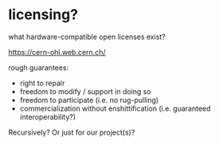 # licensing?

what hardware-compatible open licenses exist?

https://cern-ohl.web.cern.ch/

rough guarantees:
- right to repair
- freedom to modify / support in doing so 
- freedom to participate (i.e. no rug-pulling)
- commercialization without enshittification (i.e. guaranteed interoperability?)

Recursively? Or just for our project(s)?
